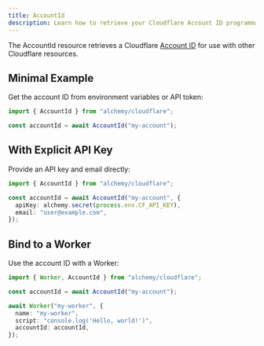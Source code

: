 ```yaml
---
title: AccountId
description: Learn how to retrieve your Cloudflare Account ID programmatically using Alchemy for use in other resource configurations.
---
```


The AccountId resource retrieves a Cloudflare [Account ID](https://developers.cloudflare.com/fundamentals/setup/find-account-and-zone-ids/) for use with other Cloudflare resources.

## Minimal Example

Get the account ID from environment variables or API token:

```ts
import { AccountId } from "alchemy/cloudflare";

const accountId = await AccountId("my-account");
```

## With Explicit API Key

Provide an API key and email directly:

```ts
import { AccountId } from "alchemy/cloudflare";

const accountId = await AccountId("my-account", {
  apiKey: alchemy.secret(process.env.CF_API_KEY),
  email: "user@example.com",
});
```

## Bind to a Worker

Use the account ID with a Worker:

```ts
import { Worker, AccountId } from "alchemy/cloudflare";

const accountId = await AccountId("my-account");

await Worker("my-worker", {
  name: "my-worker",
  script: "console.log('Hello, world!')",
  accountId: accountId,
});
```
